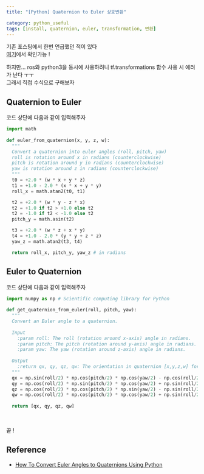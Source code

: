 ```yaml
---
title: "[Python] Quaternion to Euler 상호변환"

category: python_useful
tags: [install, quaternion, euler, transformation, 변환]
---
```


기존 포스팅에서 한번 언급했던 적이 있다 <br/>
[여기](https://bigbigpark.github.io/python_useful/quat_to_euler/)에서 확인가능 ! <br/>

하지만... ros와 python3을 동시에 사용하려니 tf.transformations 함수 사용 시 에러가 난다 ㅜㅜ <br/>
그래서 직접 수식으로 구해보자 <br/>

## Quaternion to Euler

코드 상단에 다음과 같이 입력해주자

~~~python
import math
 
def euler_from_quaternion(x, y, z, w):
  """
  Convert a quaternion into euler angles (roll, pitch, yaw)
  roll is rotation around x in radians (counterclockwise)
  pitch is rotation around y in radians (counterclockwise)
  yaw is rotation around z in radians (counterclockwise)
  """
  t0 = +2.0 * (w * x + y * z)
  t1 = +1.0 - 2.0 * (x * x + y * y)
  roll_x = math.atan2(t0, t1)

  t2 = +2.0 * (w * y - z * x)
  t2 = +1.0 if t2 > +1.0 else t2
  t2 = -1.0 if t2 < -1.0 else t2
  pitch_y = math.asin(t2)

  t3 = +2.0 * (w * z + x * y)
  t4 = +1.0 - 2.0 * (y * y + z * z)
  yaw_z = math.atan2(t3, t4)

  return roll_x, pitch_y, yaw_z # in radians
~~~

## Euler to Quaternion

코드 상단에 다음과 같이 입력해주자

~~~python
import numpy as np # Scientific computing library for Python
 
def get_quaternion_from_euler(roll, pitch, yaw):
  """
  Convert an Euler angle to a quaternion.
   
  Input
    :param roll: The roll (rotation around x-axis) angle in radians.
    :param pitch: The pitch (rotation around y-axis) angle in radians.
    :param yaw: The yaw (rotation around z-axis) angle in radians.
 
  Output
    :return qx, qy, qz, qw: The orientation in quaternion [x,y,z,w] format
  """
  qx = np.sin(roll/2) * np.cos(pitch/2) * np.cos(yaw/2) - np.cos(roll/2) * np.sin(pitch/2) * np.sin(yaw/2)
  qy = np.cos(roll/2) * np.sin(pitch/2) * np.cos(yaw/2) + np.sin(roll/2) * np.cos(pitch/2) * np.sin(yaw/2)
  qz = np.cos(roll/2) * np.cos(pitch/2) * np.sin(yaw/2) - np.sin(roll/2) * np.sin(pitch/2) * np.cos(yaw/2)
  qw = np.cos(roll/2) * np.cos(pitch/2) * np.cos(yaw/2) + np.sin(roll/2) * np.sin(pitch/2) * np.sin(yaw/2)
 
  return [qx, qy, qz, qw]
~~~

<br/>

끝 ! <br/>

## Reference
* [How To Convert Euler Angles to Quaternions Using Python](https://automaticaddison.com/how-to-convert-euler-angles-to-quaternions-using-python/)
